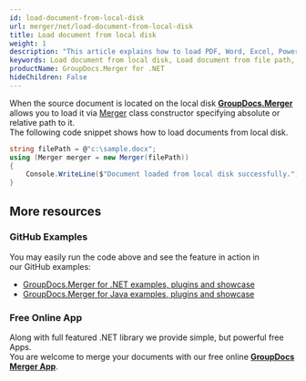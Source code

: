 ```yaml
---
id: load-document-from-local-disk
url: merger/net/load-document-from-local-disk
title: Load document from local disk
weight: 1
description: "This article explains how to load PDF, Word, Excel, PowerPoint documents from local disk when using GroupDocs.Merger for .NET."
keywords: Load document from local disk, Load document from file path, Load document with GroupDocs.Merger
productName: GroupDocs.Merger for .NET
hideChildren: False
---
```

When the source document is located on the local disk **[GroupDocs.Merger](https://products.groupdocs.com/merger/net)** allows you to load it via [Merger](https://apireference.groupdocs.com/net/merger/groupdocs.merger/merger) class constructor specifying absolute or relative path to it.  
The following code snippet shows how to load documents from local disk.

```csharp
string filePath = @"c:\sample.docx";
using (Merger merger = new Merger(filePath))
{
	Console.WriteLine($"Document loaded from local disk successfully.");
}
```

## More resources
### GitHub Examples 
You may easily run the code above and see the feature in action in our GitHub examples:
*   [GroupDocs.Merger for .NET examples, plugins and showcase](https://github.com/groupdocs-merger/GroupDocs.Merger-for-.NET)    
*   [GroupDocs.Merger for Java examples, plugins and showcase](https://github.com/groupdocs-merger/GroupDocs.Merger-for-Java)    

### Free Online App

Along with full featured .NET library we provide simple, but powerful free Apps.  
You are welcome to merge your documents with our free online **[GroupDocs Merger App](https://products.groupdocs.app/merger)**.
